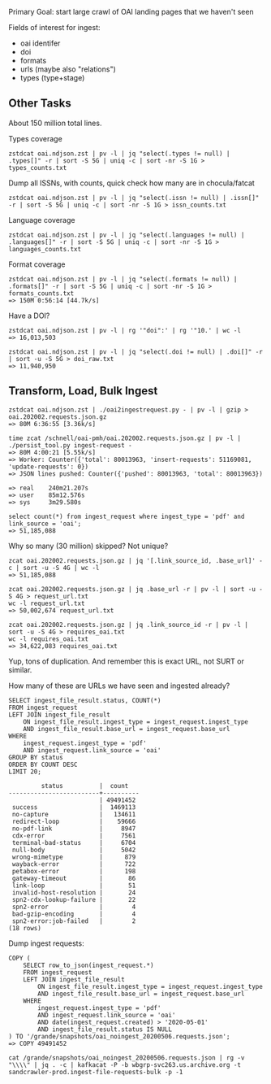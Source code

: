 
Primary Goal: start large crawl of OAI landing pages that we haven't seen

Fields of interest for ingest:
- oai identifer
- doi
- formats
- urls (maybe also "relations")
- types (type+stage)

## Other Tasks

About 150 million total lines.

Types coverage

    zstdcat oai.ndjson.zst | pv -l | jq "select(.types != null) | .types[]" -r | sort -S 5G | uniq -c | sort -nr -S 1G > types_counts.txt

Dump all ISSNs, with counts, quick check how many are in chocula/fatcat

    zstdcat oai.ndjson.zst | pv -l | jq "select(.issn != null) | .issn[]" -r | sort -S 5G | uniq -c | sort -nr -S 1G > issn_counts.txt

Language coverage

    zstdcat oai.ndjson.zst | pv -l | jq "select(.languages != null) | .languages[]" -r | sort -S 5G | uniq -c | sort -nr -S 1G > languages_counts.txt

Format coverage

    zstdcat oai.ndjson.zst | pv -l | jq "select(.formats != null) | .formats[]" -r | sort -S 5G | uniq -c | sort -nr -S 1G > formats_counts.txt
    => 150M 0:56:14 [44.7k/s]

Have a DOI?

    zstdcat oai.ndjson.zst | pv -l | rg '"doi":' | rg '"10.' | wc -l
    => 16,013,503

    zstdcat oai.ndjson.zst | pv -l | jq "select(.doi != null) | .doi[]" -r | sort -u -S 5G > doi_raw.txt
    => 11,940,950

## Transform, Load, Bulk Ingest

    zstdcat oai.ndjson.zst | ./oai2ingestrequest.py - | pv -l | gzip > oai.202002.requests.json.gz
    => 80M 6:36:55 [3.36k/s]

    time zcat /schnell/oai-pmh/oai.202002.requests.json.gz | pv -l | ./persist_tool.py ingest-request -
    => 80M 4:00:21 [5.55k/s]
    => Worker: Counter({'total': 80013963, 'insert-requests': 51169081, 'update-requests': 0})
    => JSON lines pushed: Counter({'pushed': 80013963, 'total': 80013963})

    => real    240m21.207s
    => user    85m12.576s
    => sys     3m29.580s

    select count(*) from ingest_request where ingest_type = 'pdf' and link_source = 'oai';
    => 51,185,088

Why so many (30 million) skipped? Not unique?

    zcat oai.202002.requests.json.gz | jq '[.link_source_id, .base_url]' -c | sort -u -S 4G | wc -l
    => 51,185,088

    zcat oai.202002.requests.json.gz | jq .base_url -r | pv -l | sort -u -S 4G > request_url.txt
    wc -l request_url.txt
    => 50,002,674 request_url.txt

    zcat oai.202002.requests.json.gz | jq .link_source_id -r | pv -l | sort -u -S 4G > requires_oai.txt
    wc -l requires_oai.txt
    => 34,622,083 requires_oai.txt

Yup, tons of duplication. And remember this is exact URL, not SURT or similar.

How many of these are URLs we have seen and ingested already?

    SELECT ingest_file_result.status, COUNT(*)
    FROM ingest_request
    LEFT JOIN ingest_file_result
        ON ingest_file_result.ingest_type = ingest_request.ingest_type
        AND ingest_file_result.base_url = ingest_request.base_url
    WHERE 
        ingest_request.ingest_type = 'pdf'
        AND ingest_request.link_source = 'oai'
    GROUP BY status
    ORDER BY COUNT DESC
    LIMIT 20;

             status          |  count
    -------------------------+----------
                             | 49491452
     success                 |  1469113
     no-capture              |   134611
     redirect-loop           |    59666
     no-pdf-link             |     8947
     cdx-error               |     7561
     terminal-bad-status     |     6704
     null-body               |     5042
     wrong-mimetype          |      879
     wayback-error           |      722
     petabox-error           |      198
     gateway-timeout         |       86
     link-loop               |       51
     invalid-host-resolution |       24
     spn2-cdx-lookup-failure |       22
     spn2-error              |        4
     bad-gzip-encoding       |        4
     spn2-error:job-failed   |        2
    (18 rows)

Dump ingest requests:

    COPY (
        SELECT row_to_json(ingest_request.*)
        FROM ingest_request
        LEFT JOIN ingest_file_result
            ON ingest_file_result.ingest_type = ingest_request.ingest_type
            AND ingest_file_result.base_url = ingest_request.base_url
        WHERE
            ingest_request.ingest_type = 'pdf'
            AND ingest_request.link_source = 'oai'
            AND date(ingest_request.created) > '2020-05-01'
            AND ingest_file_result.status IS NULL
    ) TO '/grande/snapshots/oai_noingest_20200506.requests.json';
    => COPY 49491452

    cat /grande/snapshots/oai_noingest_20200506.requests.json | rg -v "\\\\" | jq . -c | kafkacat -P -b wbgrp-svc263.us.archive.org -t sandcrawler-prod.ingest-file-requests-bulk -p -1

